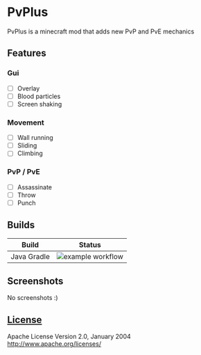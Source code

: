 # PvPlus

PvPlus is a minecraft mod that adds new PvP and PvE mechanics

## Features

### Gui

- [ ] Overlay
- [ ] Blood particles
- [ ] Screen shaking

### Movement

- [ ] Wall running
- [ ] Sliding
- [ ] Climbing

### PvP / PvE

- [ ] Assassinate
- [ ] Throw
- [ ] Punch

## Builds

| Build       | Status                                                                                               |
| ----------- | ---------------------------------------------------------------------------------------------------- |
| Java Gradle | ![example workflow](https://github.com/TerraCrafterE3/pvplus/actions/workflows/gradle.yml/badge.svg) |

## Screenshots

No screenshots :)

## [License](./LICENSE)

Apache License
Version 2.0, January 2004
http://www.apache.org/licenses/

